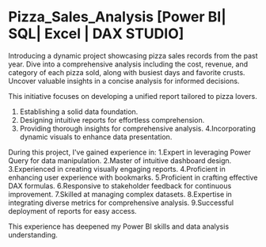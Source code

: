 # Pizza_Sales_Analysis [Power BI| SQL| Excel | DAX STUDIO] 

Introducing a dynamic project showcasing pizza sales records from the past year. Dive into a comprehensive analysis including the cost, revenue, and category of each pizza sold, along with busiest days and favorite crusts. Uncover valuable insights in a concise analysis for informed decisions.

This initiative focuses on developing a unified report tailored to pizza lovers.

1. Establishing a solid data foundation.
2. Designing intuitive reports for effortless comprehension.
3. Providing thorough insights for comprehensive analysis.
4.Incorporating dynamic visuals to enhance data presentation.

During this project, I've gained experience in:
1.Expert in leveraging Power Query for data manipulation.
2.Master of intuitive dashboard design.
3.Experienced in creating visually engaging reports.
4.Proficient in enhancing user experience with bookmarks.
5.Proficient in crafting effective DAX formulas.
6.Responsive to stakeholder feedback for continuous improvement.
7.Skilled at managing complex datasets.
8.Expertise in integrating diverse metrics for comprehensive analysis.
9.Successful deployment of reports for easy access.

This experience has deepened my Power BI skills and data analysis understanding.
